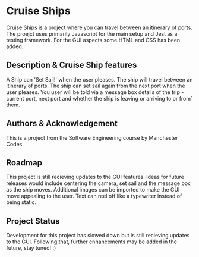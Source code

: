 # Cruise Ships
Cruise Ships is a project where you can travel between an itinerary
of ports. The proejct uses primarily Javascript for the main setup and Jest as a testing framework. For the GUI aspects some HTML and CSS has been added.

## Description & Cruise Ship features
A Ship can 'Set Sail!' when the user pleases. The ship will travel between an itinerary of ports. The ship can set sail again from the next port when the user pleases. You user will be told via a message box details of the trip - current port, next port and whether the ship is leaving or arriving to or from` them.
<!-- Edit this after final GUI features have been implamented -->

## Authors & Acknowledgement
This is a project from the Software Engineering course by Manchester Codes.

## Roadmap
This project is still recieving updates to the GUI features. Ideas for future releases would include centering the camera, set sail and the message box as the ship moves. Additional images can be imported to make the GUI move appealing to the user. Text can reel off like a typewriter instead of being static.

## Project Status
Development for this project has slowed down but is still recieving updates to the GUI. Following that, further enhancements may be added in the future, stay tuned! :)